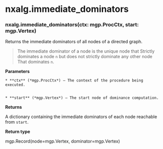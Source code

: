 # nxalg.immediate_dominators


### nxalg.immediate_dominators(ctx: mgp.ProcCtx, start: mgp.Vertex)
Returns the immediate dominators of all nodes of a directed graph.

> The immediate dominator of a node is the unique node that
> Strictly dominates a node `n` but does not strictly dominate any other node
> That dominates `n`.


**Parameters**

    
    * **ctx** (*mgp.ProcCtx*) – The context of the procedure being executed.


    * **start** (*mgp.Vertex*) – The start node of dominance computation.



**Returns**

A dictionary containing the immediate dominators of each node reachable from
    `start`.



**Return type**

mgp.Record(node=mgp.Vertex, dominator=mgp.Vertex)

